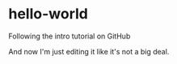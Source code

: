 # hello-world
Following the intro tutorial on GitHub

And now I'm just editing it like it's not a big deal.
